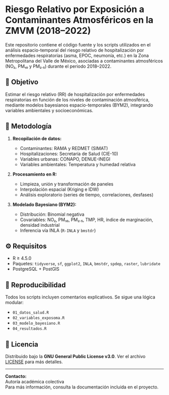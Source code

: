 # Riesgo Relativo por Exposición a Contaminantes Atmosféricos en la ZMVM (2018–2022)

Este repositorio contiene el código fuente y los scripts utilizados en el análisis espacio-temporal del riesgo relativo de hospitalización por enfermedades respiratorias (asma, EPOC, neumonía, etc.) en la Zona Metropolitana del Valle de México, asociadas a contaminantes atmosféricos (NO₂, PM₁₀ y PM₂.₅) durante el periodo 2018–2022.

## 📌 Objetivo

Estimar el riesgo relativo (RR) de hospitalización por enfermedades respiratorias en función de los niveles de contaminación atmosférica, mediante modelos bayesianos espacio-temporales (BYM2), integrando variables ambientales y socioeconómicas.


## 🧪 Metodología

1. **Recopilación de datos:**
   - Contaminantes: RAMA y REDMET (SIMAT)
   - Hospitalizaciones: Secretaría de Salud (CIE-10)
   - Variables urbanas: CONAPO, DENUE-INEGI
   - Variables ambientales: Temperatura y humedad relativa

2. **Procesamiento en R:**
   - Limpieza, unión y transformación de paneles
   - Interpolación espacial (Kriging e IDW)
   - Análisis exploratorio (series de tiempo, correlaciones, desfases)

3. **Modelado Bayesiano (BYM2):**
   - Distribución: Binomial negativa
   - Covariables: NO₂, PM₁₀, PM₂.₅, TMP, HR, índice de marginación, densidad industrial
   - Inferencia vía INLA (`R-INLA` y `bmstdr`)

## ⚙️ Requisitos

- R ≥ 4.5.0
- Paquetes: `tidyverse`, `sf`, `ggplot2`, `INLA`, `bmstdr`, `spdep`, `raster`, `lubridate`
- PostgreSQL + PostGIS 

## 🔁 Reproducibilidad

Todos los scripts incluyen comentarios explicativos. Se sigue una lógica modular:
- `01_datos_salud.R`
- `02_variables_exposoma.R`
- `03_modelo_bayesiano.R`
- `04_resultados.R`

## 📄 Licencia

Distribuido bajo la **GNU General Public License v3.0**. Ver el archivo [LICENSE](LICENSE) para más detalles.

---

**Contacto:**  
Autoría académica colectiva  
Para más información, consulta la documentación incluida en el proyecto.

